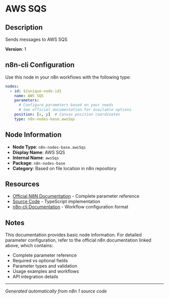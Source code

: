 # AWS SQS

## Description

Sends messages to AWS SQS

**Version**: 1

## n8n-cli Configuration

Use this node in your n8n workflows with the following type:

```yaml
nodes:
  - id: ${unique-node-id}
    name: AWS SQS
    parameters:
      # Configure parameters based on your needs
      # See official documentation for available options
    position: [x, y]  # Canvas position coordinates
    type: n8n-nodes-base.awsSqs
```

## Node Information

- **Node Type**: `n8n-nodes-base.awsSqs`
- **Display Name**: AWS SQS
- **Internal Name**: `awsSqs`
- **Package**: `n8n-nodes-base`
- **Category**: Based on file location in n8n repository

## Resources

- [Official N8N Documentation](https://docs.n8n.io/integrations/builtin/app-nodes/n8n-nodes-base.awssqs/) - Complete parameter reference
- [Source Code](https://github.com/n8n-io/n8n/blob/master/packages/nodes-base/nodes/Aws/SQS/AwsSqs.node.ts) - TypeScript implementation
- [n8n-cli Documentation](https://github.com/edenreich/n8n-cli) - Workflow configuration format

## Notes

This documentation provides basic node information. For detailed parameter configuration, 
refer to the official n8n documentation linked above, which contains:

- Complete parameter reference
- Required vs optional fields
- Parameter types and validation
- Usage examples and workflows
- API integration details

---
*Generated automatically from n8n 1 source code*
